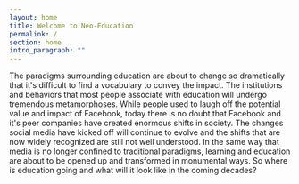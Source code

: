 ```yaml
---
layout: home
title: Welcome to Neo-Education
permalink: /
section: home
intro_paragraph: ""
---
```

The paradigms surrounding education are about to change so dramatically that it's difficult to find a vocabulary to convey the impact. The institutions and behaviors that most people associate with education will undergo tremendous metamorphoses. While people used to laugh off the potential value and impact of Facebook, today there is no doubt that Facebook and it's peer companies have created enormous shifts in society. The changes social media have kicked off will continue to evolve and the shifts that are now widely recognized are still not well understood. In the same way that media is no longer confined to traditional paradigms, learning and education are about to be opened up and transformed in monumental ways. So where is education going and what will it look like in the coming decades?